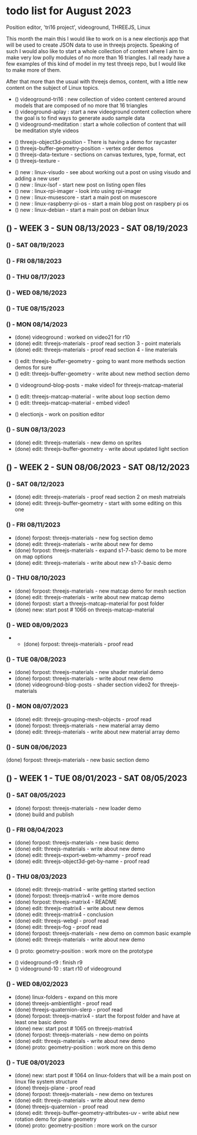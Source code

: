 # todo list for August 2023

Position editor, 'tri16 project', videoground, THREEJS, Linux

This month the main this I would like to work on is a new electionjs app that will be used to create JSON data to use in threejs projects. Speaking of such I would also like to start a whole collection of content where I aim to make very low polly modules of no more than 16 triangles. I all ready have a few examples of this kind of model in my test threejs repo, but I would like to make more of them.

After that more than the usual with threejs demos, content, with a little new content on the subject of Linux topics.

<!-------- ----------
-- position editor
---------- --------->

<!-------- ----------
-- videoground
---------- --------->
* () videoground-tri16 : new collection of video content centered around models that are composed of no more that 16 triangles
* () videoground-aplay : start a new videoground content collection where the goal is to find ways to generate audo sample data
* () videoground-meditation : start a whole collection of content that will be meditation style videos
<!-------- ----------
-- EDIT 5k+ - Focus more so on a top ten of sorts to get to 5000+ words and 10+ demos and beyond
---------- --------->
* () threejs-object3d-position - There is having a demo for raycaster
* () threejs-buffer-geometry-position - vertex order demos
* () threejs-data-texture - sections on canvas textures, type, format, ect
* () threejs-texture - 
<!-------- ----------
-- NEW POST IDEAS FOR LINUX
---------- --------->
* () new : linux-visudo - see about working out a post on using visudo and adding a new user
* () new : linux-lsof - start new post on listing open files
* () new : linux-rpi-imager - look into using rpi-imager
* () new : linux-musescore - start a main post on musescore
* () new : linux-raspberry-pi-os - start a main blog post on raspbery pi os
* () new : linux-debian - start a main post on debian linux

<!-------- ----------
-- WEEK 3
---------- --------->
## () - WEEK 3 - SUN 08/13/2023 - SAT 08/19/2023

### () - SAT 08/19/2023

### () - FRI 08/18/2023

### () - THU 08/17/2023

### () - WED 08/16/2023

### () - TUE 08/15/2023

### () - MON 08/14/2023
* (done) videoground : worked on video21 for r10
* (done) edit: threejs-materials - proof read section 3 - point materials
* (done) edit: threejs-materials - proof read section 4 - line materials
<!-- edit 5k+ -->
* () edit: threejs-buffer-geometry - going to want more methods section demos for sure
* () edit: threejs-buffer-geometry - write about new method section demo
<!-- videoground-blog-posts -->
* () videoground-blog-posts - make video1 for threejs-matcap-material
<!-- edit -->
* () edit: threejs-matcap-material - write about loop section demo
* () edit: threejs-matcap-material - embed video1
<!-- electionjs -->
* () electionjs - work on position editor

### () - SUN 08/13/2023
* (done) edit: threejs-materials - new demo on sprites
* (done) edit: threejs-buffer-geometry - write about updated light section

<!-------- ----------
-- WEEK 2
---------- --------->
## () - WEEK 2 - SUN 08/06/2023 - SAT 08/12/2023

### () - SAT 08/12/2023
* (done) edit: threejs-materials - proof read section 2 on mesh matreials
* (done) edit: threejs-buffer-geometry - start with some editing on this one

### () - FRI 08/11/2023 
* (done) forpost: threejs-materials - new fog section demo
* (done) edit: threejs-materials - write about new for demo
* (done) forpost: threejs-materials - expand s1-7-basic demo to be more on map options
* (done) edit: threejs-materials - write about new s1-7-basic demo

### () - THU 08/10/2023
* (done) forpost: threejs-materials - new matcap demo for mesh section
* (done) edit: threejs-materials - write about new matcap demo
* (done) forpost: start a threejs-matcap-material for post folder
* (done) new: start post # 1066 on threejs-matcap-material

### () - WED 08/09/2023
* * (done) forpost: threejs-materials - proof read

### () - TUE 08/08/2023
* (done) forpost: threejs-materials - new shader material demo
* (done) forpost: threejs-materials - write about new demo
* (done) videoground-blog-posts - shader section video2 for threejs-materials

### () - MON 08/07/2023
* (done) edit: threejs-grouping-mesh-objects - proof read
* (done) forpost: threejs-materials - new material array demo
* (done) edit: threejs-materials - write about new material array demo

### () - SUN 08/06/2023
 (done) forpost: threejs-materials - new basic section demo

<!-------- ----------
-- WEEK 1
---------- --------->
## () - WEEK 1 - TUE 08/01/2023 - SAT 08/05/2023

### () - SAT 08/05/2023
* (done) forpost: threejs-materials - new loader demo
* (done) build and publish

### () - FRI 08/04/2023
* (done) forpost: threejs-materials - new basic demo
* (done) edit: threejs-materials - write about new demo
* (done) edit: threejs-export-webm-whammy - proof read
* (done) edit: threejs-object3d-get-by-name - proof read


### () - THU 08/03/2023
<!-- edit -->
* (done) edit: threejs-matrix4 - write getting started section
* (done) forpost: threejs-matrix4 - write more demos
* (done) forpost: threejs-matrix4 - README
* (done) edit: threejs-matrix4 - write about new demos
* (done) edit: threejs-matrix4 - conclusion
* (done) edit: threejs-webgl - proof read
* (done) edit: threejs-fog - proof read
* (done) forpost: threejs-materials - new demo on common basic example
* (done) edit: threejs-materials - write about new demo
<!-- electionjs -->
* () proto: geometry-position : work more on the prototype
<!-- videoground -->
* () videoground-r9 : finish r9
* () videoground-10 : start r10 of videoground

### () - WED 08/02/2023
* (done) linux-folders - expand on this more
* (done) threejs-ambientlight - proof read
* (done) threejs-quaternion-slerp - proof read
* (done) forpost: threejs-matrix4 - start the forpost folder and have at least one basic demo
* (done) new: start post # 1065 on threejs-matrix4
* (done) forpost: threejs-materials - new demo on points
* (done) edit: threejs-materials - write about new demo
* (done) proto: geometry-position : work more on this demo

### () - TUE 08/01/2023
* (done) new: start post # 1064 on linux-folders that will be a main post on linux file system structure
* (done) threejs-plane - proof read
* (done) forpost: threejs-materials - new demo on textures
* (done) edit: threejs-materials - write about new demo
* (done) threejs-quaternion - proof read
* (done) edit: threejs-buffer-geometry-attributes-uv - write abiut new rotation demo for plane geometry
* (done) proto: geometry-position : more work on the cursor


